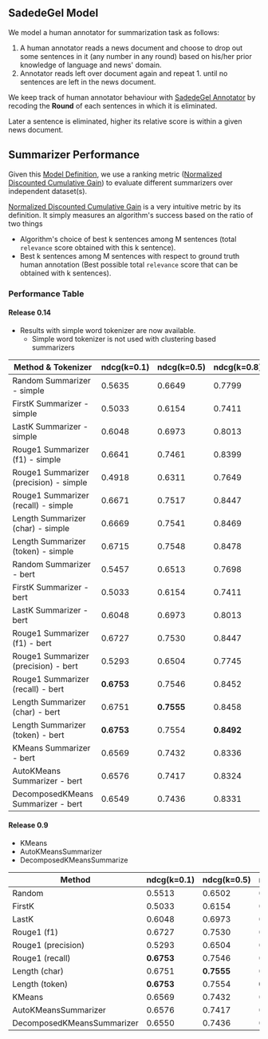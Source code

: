 ## SadedeGel Model

We model a human annotator for summarization task as follows:
1. A human annotator reads a news document and 
choose to drop out some sentences in it (any number in any round) based on his/her prior knowledge of language and news' domain.
2. Annotator reads left over document again and repeat 1. until no sentences are left in the news document.

We keep track of human annotator behaviour with [SadedeGel Annotator](https://github.com/GlobalMaksimum/sadedegel-annotator) 
by recoding the **Round** of each sentences in which it is eliminated.

Later a sentence is eliminated, higher its relative score is within a given news document. 

## Summarizer Performance 

Given this [Model Definition](#sadedegel-model), 
we use a ranking metric ([Normalized Discounted Cumulative Gain]) 
to evaluate different summarizers over independent dataset(s).

[Normalized Discounted Cumulative Gain] is a very intuitive metric by its definition. 
It simply measures an algorithm's success based on the ratio of two things

* Algorithm's choice of best k sentences among M sentences (total `relevance` score obtained with this k sentence).
* Best k sentences among M sentences with respect to 
ground truth human annotation (Best possible total `relevance` score that can be obtained with k sentences).

[Normalized Discounted Cumulative Gain]: https://en.wikipedia.org/wiki/Discounted_cumulative_gain


### Performance Table

#### Release 0.14
* Results with simple word tokenizer are now available.
  * Simple word tokenizer is not used with clustering based summarizers
  
| Method & Tokenizer                   |   ndcg(k=0.1) |   ndcg(k=0.5) |   ndcg(k=0.8) |
|--------------------------------------|---------------|---------------|---------------|
| Random Summarizer - simple             |        0.5635 |        0.6649 |        0.7799 |
| FirstK Summarizer - simple             |        0.5033 |        0.6154 |        0.7411 |
| LastK Summarizer - simple              |        0.6048 |        0.6973 |        0.8013 |
| Rouge1 Summarizer (f1) - simple        |        0.6641 |        0.7461 |        0.8399 |
| Rouge1 Summarizer (precision) - simple |        0.4918 |        0.6311 |        0.7649 |
| Rouge1 Summarizer (recall) - simple    |        0.6671 |        0.7517 |        0.8447 |
| Length Summarizer (char) - simple      |        0.6669 |        0.7541 |        0.8469 |
| Length Summarizer (token) - simple     |        0.6715 |        0.7548 |        0.8478 |
| Random Summarizer - bert               |        0.5457 |        0.6513 |        0.7698 |
| FirstK Summarizer - bert               |        0.5033 |        0.6154 |        0.7411 |
| LastK Summarizer - bert                |        0.6048 |        0.6973 |        0.8013 |
| Rouge1 Summarizer (f1) - bert          |        0.6727 |        0.7530 |        0.8447 |
| Rouge1 Summarizer (precision) - bert   |        0.5293 |        0.6504 |        0.7745 |
| Rouge1 Summarizer (recall) - bert      |    **0.6753** |        0.7546 |        0.8452 |
| Length Summarizer (char) - bert        |        0.6751 |    **0.7555** |        0.8458 |
| Length Summarizer (token) - bert       |    **0.6753** |        0.7554 |      **0.8492** |
| KMeans Summarizer - bert               |        0.6569 |        0.7432 |        0.8336 |
| AutoKMeans Summarizer - bert           |        0.6576 |        0.7417 |        0.8324 |
| DecomposedKMeans Summarizer - bert     |        0.6549 |        0.7436 |        0.8331 |



#### Release 0.9
* KMeans
* AutoKMeansSummarizer
* DecomposedKMeansSummarize

| Method                     |   ndcg(k=0.1) |   ndcg(k=0.5) |   ndcg(k=0.8) |
|----------------------------|---------------|---------------|---------------|
| Random                     |        0.5513 |        0.6502 |        0.7679 |
| FirstK                     |        0.5033 |        0.6154 |        0.7411 |
| LastK                      |        0.6048 |        0.6973 |        0.8013 |
| Rouge1 (f1)                |        0.6727 |        0.7530 |        0.8447 |
| Rouge1 (precision)         |        0.5293 |        0.6504 |        0.7745 |
| Rouge1 (recall)            |    **0.6753** |        0.7546 |        0.8452 |
| Length (char)              |        0.6751 |      **0.7555** |      0.8458 |
| Length (token)             |        **0.6753** |        0.7554 |    **0.8492** |
| KMeans                     |        0.6569 |        0.7432 |        0.8336 |
| AutoKMeansSummarizer       |        0.6576 |        0.7417 |        0.8324 |
| DecomposedKMeansSummarizer |        0.6550 |        0.7436 |        0.8331 |